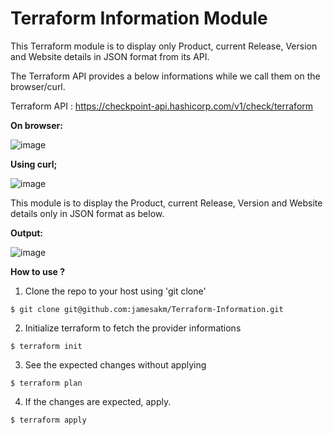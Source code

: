 # Terraform Information Module

This Terraform module is to display only Product, current Release, Version and Website details in JSON format from its API.



The Terraform API provides a below informations while we call them on the browser/curl.


Terraform API : https://checkpoint-api.hashicorp.com/v1/check/terraform



**On browser:**



![image](https://user-images.githubusercontent.com/27748402/202867386-dd7d0b6f-39b4-46f4-b8a7-3bb21bd4b1c4.png)




**Using curl;**


![image](https://user-images.githubusercontent.com/27748402/202867468-ab7581cb-8f8e-4740-a22c-9704dfe8da23.png)

This module is to display the Product, current Release, Version and Website details only in JSON format as below.



**Output:**


![image](https://user-images.githubusercontent.com/27748402/202867730-e99488f9-6821-478c-ac48-5461c65bcb10.png)




**How to use ?**


1. Clone the repo to your host using 'git clone'

```hlc
$ git clone git@github.com:jamesakm/Terraform-Information.git
```

2. Initialize terraform to fetch the provider informations

```hlc
$ terraform init
```

3. See the expected changes without applying

```hlc
$ terraform plan
```

4. If the changes are expected, apply.

```hlc
$ terraform apply
```
